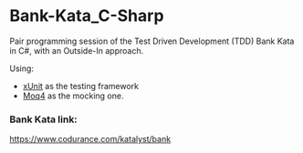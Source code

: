 # Bank-Kata_C-Sharp
Pair programming session of the Test Driven Development (TDD) Bank Kata in C#, with an Outside-In approach.

Using:
* [xUnit](https://xunit.net/) as the testing framework 
* [Moq4](https://github.com/moq/moq4) as the mocking one.


### Bank Kata link:
https://www.codurance.com/katalyst/bank
